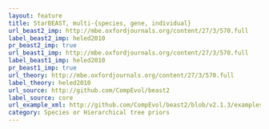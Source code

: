 ```yaml
---
layout: feature
title: StarBEAST, multi-{species, gene, individual}
url_beast2_imp: http://mbe.oxfordjournals.org/content/27/3/570.full
label_beast2_imp: heled2010
pr_beast2_imp: true
url_beast1_imp: http://mbe.oxfordjournals.org/content/27/3/570.full
label_beast1_imp: heled2010
pr_beast1_imp: true
url_theory: http://mbe.oxfordjournals.org/content/27/3/570.full
label_theory: heled2010
url_source: http://github.com/CompEvol/beast2
label_source: core
url_example_xml: http://github.com/CompEvol/beast2/blob/v2.1.3/examples/testStarBeast.xml
category: Species or Hierarchical tree priors
---
```

